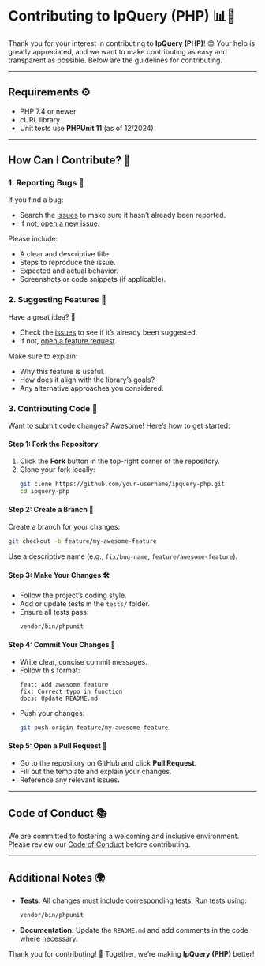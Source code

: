 # Contributing to IpQuery (PHP) 📊🔧

Thank you for your interest in contributing to **IpQuery (PHP)**! 😊 Your help is greatly appreciated, and we want to make contributing as easy and transparent as possible. Below are the guidelines for contributing.

---

## Requirements ⚙️
- PHP 7.4 or newer
- cURL library
- Unit tests use **PHPUnit 11** (as of 12/2024)

---

## How Can I Contribute? 🚀

### 1. Reporting Bugs 🐛
If you find a bug:
- Search the [issues](https://github.com/guibranco/ipquery-php/issues) to make sure it hasn’t already been reported.
- If not, [open a new issue](https://github.com/guibranco/ipquery-php/issues/new).

Please include:
- A clear and descriptive title.
- Steps to reproduce the issue.
- Expected and actual behavior.
- Screenshots or code snippets (if applicable).

### 2. Suggesting Features 🔄
Have a great idea? 🌟
- Check the [issues](https://github.com/guibranco/ipquery-php/issues) to see if it’s already been suggested.
- If not, [open a feature request](https://github.com/guibranco/ipquery-php/issues/new).

Make sure to explain:
- Why this feature is useful.
- How does it align with the library’s goals?
- Any alternative approaches you considered.

### 3. Contributing Code 🔧
Want to submit code changes? Awesome! Here’s how to get started:

#### Step 1: Fork the Repository
1. Click the **Fork** button in the top-right corner of the repository.
2. Clone your fork locally:
   ```bash
   git clone https://github.com/your-username/ipquery-php.git
   cd ipquery-php
   ```

#### Step 2: Create a Branch 🌿
Create a branch for your changes:
```bash
git checkout -b feature/my-awesome-feature
```
Use a descriptive name (e.g., `fix/bug-name`, `feature/awesome-feature`).

#### Step 3: Make Your Changes 🛠️
- Follow the project’s coding style.
- Add or update tests in the `tests/` folder.
- Ensure all tests pass:
  ```bash
  vendor/bin/phpunit
  ```

#### Step 4: Commit Your Changes 🔖
- Write clear, concise commit messages.
- Follow this format:
  ```
  feat: Add awesome feature
  fix: Correct typo in function
  docs: Update README.md
  ```
- Push your changes:
  ```bash
  git push origin feature/my-awesome-feature
  ```

#### Step 5: Open a Pull Request 🎉
- Go to the repository on GitHub and click **Pull Request**.
- Fill out the template and explain your changes.
- Reference any relevant issues.

---

## Code of Conduct 📚
We are committed to fostering a welcoming and inclusive environment. Please review our [Code of Conduct](https://github.com/guibranco/.github/blob/main/CODE_OF_CONDUCT.md) before contributing.

---

## Additional Notes 🌍
- **Tests**: All changes must include corresponding tests. Run tests using:
  ```bash
  vendor/bin/phpunit
  ```
- **Documentation**: Update the `README.md` and add comments in the code where necessary.

Thank you for contributing! 🌟 Together, we’re making **IpQuery (PHP)** better!
